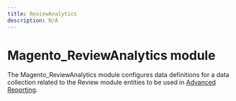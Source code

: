 ```yaml
---
title: ReviewAnalytics
description: N/A
---
```


# Magento_ReviewAnalytics module

The Magento_ReviewAnalytics module configures data definitions for a data collection related to the Review module entities to be used in [Advanced Reporting](https://developer.adobe.com/commerce/php/development/advanced-reporting/modules/).
